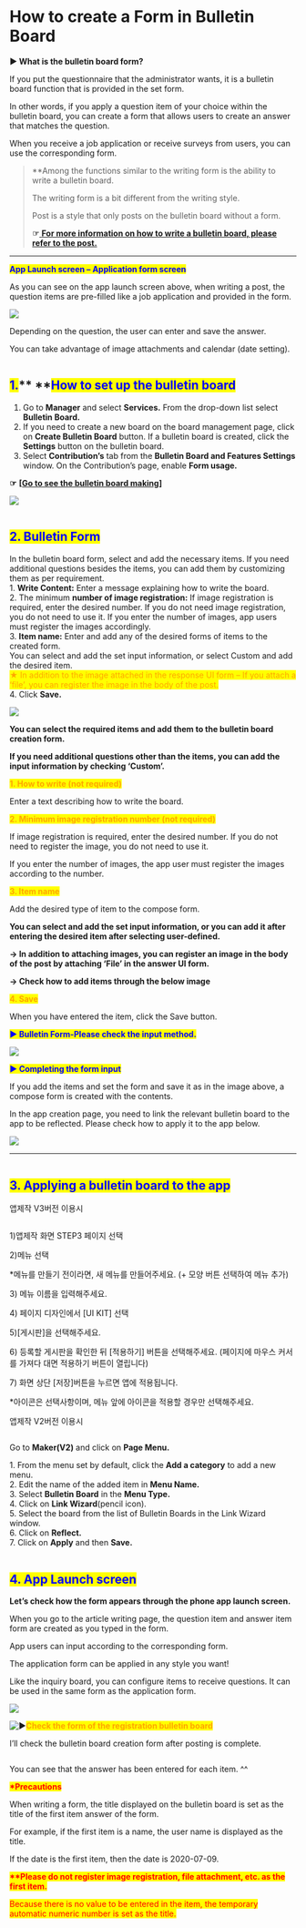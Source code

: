 # How to create a Form in Bulletin Board

**▶ What is the bulletin board form?** &#x20;

If you put the questionnaire that the administrator wants, it is a bulletin board function that is provided in the set form.

In other words, if you apply a question item of your choice within the bulletin board, you can create a form that allows users to create an answer that matches the question.

When you receive a job application or receive surveys from users, you can use the corresponding form.

> \*\*Among the functions similar to the writing form is the ability to write a bulletin board.
>
> The writing form is a bit different from the writing style.&#x20;
>
> Post is a style that only posts on the bulletin board without a form.
>
> **☞**[ **For more information on how to write a bulletin board, please refer to the post.** ](bulletinboard-form.md)

***

<mark style="color:blue;">**App Launch screen – Application form screen**</mark>

As you can see on the app launch screen above, when writing a post, the question items are pre-filled like a job application and provided in the form.

![](https://support.swing2app.com/wp-content/uploads/2018/09/90@3x.png)

Depending on the question, the user can enter and save the answer.

You can take advantage of image attachments and calendar (date setting).&#x20;



<figure><img src="../../../.gitbook/assets/구분선.PNG" alt=""><figcaption></figcaption></figure>

## <mark style="color:blue;">**1.**</mark>**  **<mark style="color:blue;">**How to set up the bulletin board**</mark>

1. Go to **Manager** and select **Services.** From the drop-down list select **Bulletin Board.**
2. If you need to create a new board on the board management page, click on  **Create Bulletin Board** button. If a bulletin board is created, click the **Settings** button on the bulletin board.
3. Select **Contribution’s** tab from the **Bulletin Board and Features Settings** window. On the Contribution’s page, enable **Form usage.**

**☞** [**\[Go to see the bulletin board making\]**](create-bulletinboard.md)

![](https://support.swing2app.com/wp-content/uploads/2018/09/b27-e1587041340115-1-1.png)

<figure><img src="../../../.gitbook/assets/구분선.PNG" alt=""><figcaption></figcaption></figure>

## <mark style="color:blue;">**2. Bulletin Form**</mark>

In the bulletin board form, select and add the necessary items. If you need additional questions besides the items, you can add them by customizing them as per requirement.\
1\. **Write Content:** Enter a message explaining how to write the board.\
2\. The minimum **number of image registration:** If image registration is required, enter the desired number. If you do not need image registration, you do not need to use it. If you enter the number of images, app users must register the images accordingly.\
3\. **Item name:** Enter and add any of the desired forms of items to the created form.\
You can select and add the set input information, or select Custom and add the desired item.\
<mark style="color:orange;">★ In addition to the image attached in the response UI form – If you attach a ‘file’, you can register the image in the body of the post.</mark>\
4\. Click **Save.**

![](https://support.swing2app.com/wp-content/uploads/2018/09/b27-2.png)

**You can select the required items and add them to the bulletin board creation form.**

**If you need additional questions other than the items, you can add the input information by checking ‘Custom’.**

<mark style="color:orange;">**1. How to write (not required)**</mark>

Enter a text describing how to write the board.

<mark style="color:orange;">**2. Minimum image registration number (not required)**</mark>

If image registration is required, enter the desired number. If you do not need to register the image, you do not need to use it.

If you enter the number of images, the app user must register the images according to the number.

<mark style="color:orange;">**3. Item name**</mark>

Add the desired type of item to the compose form.

**You can select and add the set input information, or you can add it after entering the desired item after selecting user-defined.**

**→ In addition to attaching images, you can register an image in the body of the post by attaching ‘File’ in the answer UI form.**

**→ Check how to add items through the below image**

<mark style="color:orange;">**4. Save**</mark>

When you have entered the item, click the Save button.

<mark style="color:blue;">**▶ Bulletin Form-Please check the input method.**</mark>

![](https://support.swing2app.com/wp-content/uploads/2018/09/%EB%85%B9%ED%99%94\_2020\_05\_07\_18\_02\_38\_768.gif)

<mark style="color:blue;">**▶ Completing the form input**</mark>

If you add the items and set the form and save it as in the image above, a compose form is created with the contents.

In the app creation page, you need to link the relevant bulletin board to the app to be reflected. Please check how to apply it to the app below.

![](https://support.swing2app.com/wp-content/uploads/2018/09/Group-2777.png)

***

<figure><img src="../../../.gitbook/assets/구분선.PNG" alt=""><figcaption></figcaption></figure>

## <mark style="color:blue;">**3. Applying a bulletin board to the app**</mark>



앱제작 V3버전 이용시

<figure><img src="../../../.gitbook/assets/en_게시판적용.png" alt=""><figcaption></figcaption></figure>

1\)앱제작 화면 STEP3 페이지 선택

2\)메뉴 선택

\*메뉴를 만들기 전이라면, 새 메뉴를 만들어주세요. (+ 모양 버튼 선택하여 메뉴 추가)

3\) 메뉴 이름을 입력해주세요.

4\) 페이지 디자인에서 \[UI KIT] 선택

5\)\[게시판]을 선택해주세요.&#x20;

6\) 등록할 게시판을 확인한 뒤 \[적용하기] 버튼을 선택해주세요. (페이지에 마우스 커서를 가져다 대면 적용하기 버튼이 열립니다)

7\) 화면 상단 \[저장]버튼을 누르면 앱에 적용됩니다.

\*아이콘은 선택사항이며, 메뉴 앞에 아이콘을 적용할 경우만 선택해주세요.&#x20;



앱제작 V2버전 이용시

<figure><img src="../../../.gitbook/assets/en_게시판V2버전 (1).png" alt=""><figcaption></figcaption></figure>

Go to **Maker(V2)** and click on **Page Menu.**

1\. From the menu set by default, click the **Add a category** to add a new menu.\
2\. Edit the name of the added item in **Menu Name.**\
3\. Select **Bulletin Board** in the **Menu Type.**\
4\. Click on **Link Wizard**(pencil icon).\
5\. Select the board from the list of Bulletin Boards in the Link Wizard window.\
6\. Click on **Reflect.**\
7\. Click on **Apply** and then **Save.**

<figure><img src="../../../.gitbook/assets/구분선.PNG" alt=""><figcaption></figcaption></figure>

## <mark style="color:blue;">**4. App Launch screen**</mark>

**Let’s check how the form appears through the phone app launch screen.**

When you go to the article writing page, the question item and answer item form are created as you typed in the form.

App users can input according to the corresponding form.

The application form can be applied in any style you want!

Like the inquiry board, you can configure items to receive questions. It can be used in the same form as the application form.

![](https://support.swing2app.com/wp-content/uploads/2018/09/write1.png)

<img src="https://s.w.org/images/core/emoji/11/svg/25b6.svg" alt="▶" data-size="line"><mark style="color:orange;">**Check the form of the registration bulletin board**</mark>

I’ll check the bulletin board creation form after posting is complete.

<figure><img src="../../../.gitbook/assets/234@3x.png" alt=""><figcaption></figcaption></figure>

You can see that the answer has been entered for each item. ^^

<mark style="color:red;">**\*Precautions**</mark>

When writing a form, the title displayed on the bulletin board is set as the title of the first item answer of the form.

For example, if the first item is a name, the user name is displayed as the title.

If the date is the first item, then the date is 2020-07-09.

<mark style="color:red;">**\*\*Please do not register image registration, file attachment, etc. as the first item.**</mark>

<mark style="color:red;">Because there is no value to be entered in the item, the temporary automatic numeric number is set as the title.</mark>

